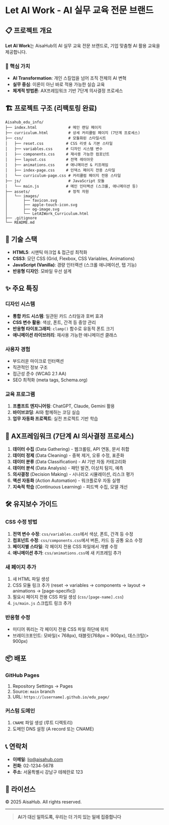 # Let AI Work - AI 실무 교육 전문 브랜드

## 📋 프로젝트 개요

**Let AI Work**는 AisaHub의 AI 실무 교육 전문 브랜드로, 기업 맞춤형 AI 활용 교육을 제공합니다.

### 🎯 핵심 가치
- **AI Transformation**: 개인 스킬업을 넘어 조직 전체의 AI 변혁
- **실무 중심**: 이론이 아닌 바로 적용 가능한 실습 교육
- **체계적 방법론**: AX프레임워크 기반 7단계 의사결정 프로세스

## 🏗️ 프로젝트 구조 (리팩토링 완료)

```
Aisahub_edu_info/
├── index.html              # 메인 랜딩 페이지
├── curriculum.html         # 상세 커리큘럼 페이지 (7단계 프로세스)
├── css/                    # 모듈화된 스타일시트
│   ├── reset.css          # CSS 리셋 & 기본 스타일
│   ├── variables.css      # 디자인 시스템 변수
│   ├── components.css     # 재사용 가능한 컴포넌트
│   ├── layout.css         # 전역 레이아웃
│   ├── animations.css     # 애니메이션 & 키프레임
│   ├── index-page.css     # 인덱스 페이지 전용 스타일
│   └── curriculum-page.css # 커리큘럼 페이지 전용 스타일
├── js/                     # JavaScript 모듈
│   └── main.js            # 메인 인터랙션 (스크롤, 애니메이션 등)
├── assets/                 # 정적 자원
│   └── images/
│       ├── favicon.svg
│       ├── apple-touch-icon.svg
│       ├── og-image.svg
│       └── LetAIWork_Curriculum.html
├── .gitignore
└── README.md
```

## 🎨 기술 스택

- **HTML5**: 시맨틱 마크업 & 접근성 최적화
- **CSS3**: 모던 CSS (Grid, Flexbox, CSS Variables, Animations)
- **JavaScript (Vanilla)**: 경량 인터랙션 (스크롤 애니메이션, 탭 기능)
- **반응형 디자인**: 모바일 우선 설계

## ✨ 주요 특징

### 디자인 시스템
- **통합 카드 시스템**: 일관된 카드 스타일과 호버 효과
- **CSS 변수 활용**: 색상, 폰트, 간격 등 중앙 관리
- **반응형 타이포그래피**: `clamp()` 함수로 유동적 폰트 크기
- **애니메이션 라이브러리**: 재사용 가능한 애니메이션 클래스

### 사용자 경험
- 부드러운 마이크로 인터랙션
- 직관적인 정보 구조
- 접근성 준수 (WCAG 2.1 AA)
- SEO 최적화 (meta tags, Schema.org)

### 교육 프로그램
1. **프롬프트 엔지니어링**: ChatGPT, Claude, Gemini 활용
2. **바이브코딩**: AI와 함께하는 코딩 실습
3. **업무 자동화 프로젝트**: 실전 프로젝트 기반 학습

## 🚀 AX프레임워크 (7단계 AI 의사결정 프로세스)

1. **데이터 수집** (Data Gathering) - 웹크롤링, API 연동, 문서 취합
2. **데이터 정제** (Data Cleaning) - 중복 제거, 오류 수정, 표준화
3. **데이터 분류** (Data Classification) - AI 기반 자동 카테고리화
4. **데이터 분석** (Data Analysis) - 패턴 발견, 이상치 탐지, 예측
5. **의사결정** (Decision Making) - 시나리오 시뮬레이션, 리스크 평가
6. **액션 자동화** (Action Automation) - 워크플로우 자동 실행
7. **지속적 학습** (Continuous Learning) - 피드백 수집, 모델 개선

## 🛠️ 유지보수 가이드

### CSS 수정 방법
1. **전역 변수 수정**: `css/variables.css`에서 색상, 폰트, 간격 등 수정
2. **컴포넌트 수정**: `css/components.css`에서 버튼, 카드 등 공통 요소 수정
3. **페이지별 스타일**: 각 페이지 전용 CSS 파일에서 개별 수정
4. **애니메이션 추가**: `css/animations.css`에 새 키프레임 추가

### 새 페이지 추가
1. 새 HTML 파일 생성
2. CSS 모듈 링크 추가 (reset → variables → components → layout → animations → [page-specific])
3. 필요시 페이지 전용 CSS 파일 생성 (`css/[page-name].css`)
4. `js/main.js` 스크립트 링크 추가

### 반응형 수정
- 미디어 쿼리는 각 페이지 전용 CSS 파일 하단에 위치
- 브레이크포인트: 모바일(< 768px), 태블릿(768px ~ 900px), 데스크탑(> 900px)

## 📦 배포

### GitHub Pages
1. Repository Settings → Pages
2. Source: `main` branch
3. URL: `https://[username].github.io/edu_page/`

### 커스텀 도메인
1. `CNAME` 파일 생성 (루트 디렉토리)
2. 도메인 DNS 설정 (A record 또는 CNAME)

## 📞 연락처

- **이메일**: lio@aisahub.com
- **전화**: 02-1234-5678
- **주소**: 서울특별시 강남구 테헤란로 123

## 📄 라이선스

© 2025 AisaHub. All rights reserved.

---

> **AI가 대신 일하도록, 우리는 더 가치 있는 일에 집중합니다**